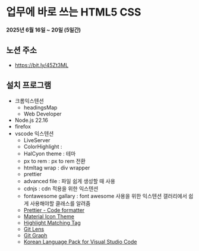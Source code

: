 # 업무에 바로 쓰는 HTML5 CSS

**2025년 6월 16일 ~ 20일 (5일간)**

## 노션 주소

- https://bit.ly/45Zt3ML

## 설치 프로그램

- 크롬익스텐션
  - headingsMap
  - Web Developer
- Node.js 22.16
- firefox
- vscode 익스텐션
  - LiveServer
  - ColorHighlight :
  - HalCyon theme : 테마
  - px to rem : px to rem 전환
  - htmltag wrap : div wrapper
  - prettier
  - advanced file : 파일 쉽게 생성할 때 사용
  - cdnjs : cdn 적용을 위한 익스텐션
  - fontawesome gallary : font awesome 사용을 위한 익스텐션 갤러리에서 쉽게 사용해야할 클래스를 알려줌
  - [Prettier - Code formatter](https://marketplace.visualstudio.com/items?itemName=esbenp.prettier-vscode)
  - [Material Icon Theme](https://marketplace.visualstudio.com/items?itemName=PKief.material-icon-theme)
  - [Highlight Matching Tag](https://marketplace.visualstudio.com/items?itemName=vincaslt.highlight-matching-tag)
  - [Git Lens](https://marketplace.visualstudio.com/items?itemName=eamodio.gitlens)
  - [Git Graph](https://marketplace.visualstudio.com/items?itemName=mhutchie.git-graph)
  - [Korean Language Pack for Visual Studio Code](https://marketplace.visualstudio.com/items?itemName=MS-CEINTL.vscode-language-pack-ko)
